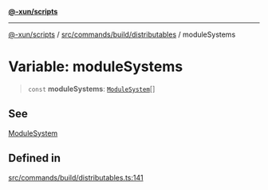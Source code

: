 [**@-xun/scripts**](../../../../../README.md)

***

[@-xun/scripts](../../../../../README.md) / [src/commands/build/distributables](../README.md) / moduleSystems

# Variable: moduleSystems

> `const` **moduleSystems**: [`ModuleSystem`](../enumerations/ModuleSystem.md)[]

## See

[ModuleSystem](../enumerations/ModuleSystem.md)

## Defined in

[src/commands/build/distributables.ts:141](https://github.com/Xunnamius/xscripts/blob/cfe28e3d801ec1b719b0dedbda4e9f63d7924b77/src/commands/build/distributables.ts#L141)
